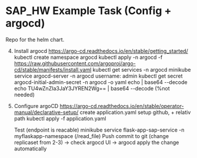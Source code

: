 # SAP_HW Example Task (Config + argocd)

Repo for the helm chart.

4. Install argocd
    https://argo-cd.readthedocs.io/en/stable/getting_started/
    kubectl create namespace argocd
    kubectl apply -n argocd -f https://raw.githubusercontent.com/argoproj/argo-cd/stable/manifests/install.yaml
    kubectl get services -n argocd
    minikube service argocd-server -n argocd
    username: admin
    kubectl get secret argocd-initial-admin-secret -n argocd -o yaml
    echo <pw> | base64 --decode
    echo TU4wZnZIa3JaY3JYREN2Wg== | base64 --decode
    (%not needed)

5. Configure argoCD
    https://argo-cd.readthedocs.io/en/stable/operator-manual/declarative-setup/
    create application.yaml
    setup github, + relativ path
    kubectl apply -f application.yaml

    Test (endpoint is reacable) minikube service flask-app-sap-service -n myflaskapp-namespace   (/read_file)
    Push commit to git (change replicaset from 2-3) -> check argocd UI -> argocd apply the change automatically